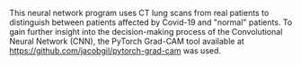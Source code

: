 This neural network program uses CT lung scans from real patients to distinguish between patients affected by Covid-19 and "normal" patients.
To gain further insight into the decision-making process of the Convolutional Neural Network (CNN), the PyTorch Grad-CAM tool available at https://github.com/jacobgil/pytorch-grad-cam was used.
